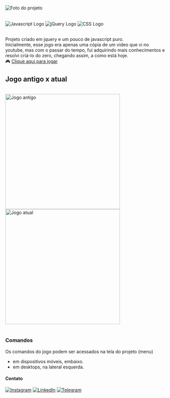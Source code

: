 ![Foto do projeto](https://github.com/lezzin/rock_scape/assets/103830032/9c80f6b8-0757-4b28-9208-1d51d8c18ac0)

<div style="display: inline_block"><br>
    <img src="https://img.shields.io/badge/JavaScript-F7DF1E?style=for-the-badge&logo=javascript&logoColor=black"  alt="Javascript Logo" align="center" />
    <img src="https://img.shields.io/badge/jQuery-0769AD?style=for-the-badge&logo=jquery&logoColor=white"  alt="jQuery Logo" align="center" />
    <img src="https://img.shields.io/badge/CSS3-1572B6?style=for-the-badge&logo=css3&logoColor=white"  alt="CSS Logo" align="center" />
</div><br>

Projeto criado em jquery e um pouco de javascript puro.<br>
Inicialmente, esse jogo era apenas uma cópia de um video que vi no youtube, mas com o passar do tempo, fui adquirindo mais conhecimentos e resolvi criá-lo do zero, chegando assim, a como está hoje.<br>
🎮 <a href="https://rockscape.vercel.app/">Clique aqui para jogar</a>

## Jogo antigo x atual
<div style="display: inline_block"><br>
    <img src="https://user-images.githubusercontent.com/103830032/181800441-3f0add11-25dd-4f9a-bfce-335a7064d2dc.png"  alt="Jogo antigo" align="center" width="360"/>
    <img src="https://user-images.githubusercontent.com/103830032/181801373-9e622e1e-0663-4e41-b920-4b94af12d713.png"  alt="Jogo atual" align="center" width="360"/>
</div>
<br>

### Comandos
Os comandos do jogo podem ser acessados na tela do projeto (menu)
- em dispositivos móveis, embaixo.
- em desktops, na lateral esquerda.

#### Contato
[![Instagram](https://img.shields.io/badge/Instagram-E4405F?style=for-the-badge&logo=instagram&logoColor=white)](https://www.instagram.com/leandroadrian_/)
[![LinkedIn](https://img.shields.io/badge/LinkedIn-0077B5?style=for-the-badge&logo=linkedin&logoColor=white)](https://www.linkedin.com/in/leandro-adrian)
[![Telegram](https://img.shields.io/badge/Telegram-2CA5E0?style=for-the-badge&logo=telegram&logoColor=white)](https://t.me/LeandroAdrian)
